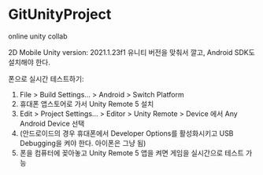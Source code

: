# GitUnityProject
 online unity collab

2D Mobile
Unity version: 2021.1.23f1
유니티 버전을 맞춰서 깔고, Android SDK도 설치해야 한다.


폰으로 실시간 테스트하기:
1. File > Build Settings… > Android > Switch Platform
2. 휴대폰 앱스토어로 가서 Unity Remote 5 설치
3. Edit > Project Settings… > Editor > Unity Remote > Device 에서 Any Android Device 선택
4. (안드로이드의 경우 휴대폰에서 Developer Options를 활성화시키고 USB Debugging을 켜야 한다. 아이폰은 그냥 됨)
5. 폰을 컴퓨터에 꽂아놓고 Unity Remote 5 앱을 켜면 게임을 실시간으로 테스트 가능

